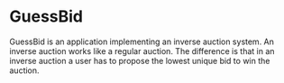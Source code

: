 # GuessBid
GuessBid is an application implementing an inverse auction system. An inverse auction works like a regular auction. The difference is that in an inverse auction a user has to propose the lowest unique bid to win the auction.
